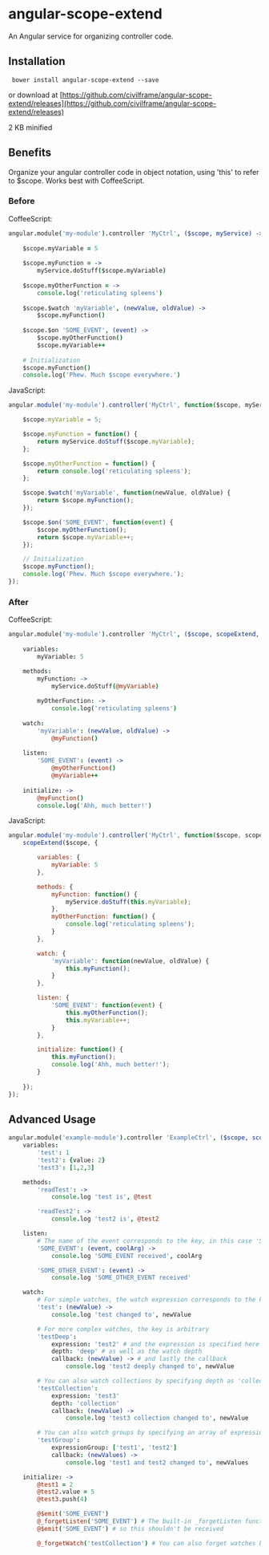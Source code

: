 # angular-scope-extend
An Angular service for organizing controller code.

## Installation
``` bower install angular-scope-extend --save```

or download at [https://github.com/civilframe/angular-scope-extend/releases](https://github.com/civilframe/angular-scope-extend/releases)

2 KB minified

## Benefits

Organize your angular controller code in object notation, using 'this' to refer to $scope. Works best with CoffeeScript.

### Before

CoffeeScript:
```coffeescript
angular.module('my-module').controller 'MyCtrl', ($scope, myService) ->
    
    $scope.myVariable = 5
    
    $scope.myFunction = ->
        myService.doStuff($scope.myVariable)
        
    $scope.myOtherFunction = ->
        console.log('reticulating spleens')
        
    $scope.$watch 'myVariable', (newValue, oldValue) ->
        $scope.myFunction()
        
    $scope.$on 'SOME_EVENT', (event) ->
        $scope.myOtherFunction()
        $scope.myVariable++
    
    # Initialization
    $scope.myFunction()
    console.log('Phew. Much $scope everywhere.')
```
JavaScript:
```javascript
angular.module('my-module').controller('MyCtrl', function($scope, myService) {

    $scope.myVariable = 5;

    $scope.myFunction = function() {
        return myService.doStuff($scope.myVariable);
    };

    $scope.myOtherFunction = function() {
        return console.log('reticulating spleens');
    };

    $scope.$watch('myVariable', function(newValue, oldValue) {
        return $scope.myFunction();
    });

    $scope.$on('SOME_EVENT', function(event) {
        $scope.myOtherFunction();
        return $scope.myVariable++;
    });

    // Initialization
    $scope.myFunction();
    console.log('Phew. Much $scope everywhere.');
});
```

### After

CoffeeScript:
```coffeescript
angular.module('my-module').controller 'MyCtrl', ($scope, scopeExtend, myService) -> scopeExtend $scope,
    
    variables:
        myVariable: 5

    methods: 
        myFunction: ->
            myService.doStuff(@myVariable)
            
        myOtherFunction: ->
            console.log('reticulating spleens')
        
    watch:
        'myVariable': (newValue, oldValue) ->
            @myFunction()
        
    listen:
        'SOME_EVENT': (event) ->
            @myOtherFunction()
            @myVariable++
        
    initialize: ->
        @myFunction()
        console.log('Ahh, much better!')
```
JavaScript:
```javascript
angular.module('my-module').controller('MyCtrl', function($scope, scopeExtend, myService) {
    scopeExtend($scope, {

        variables: {
            myVariable: 5
        },

        methods: {
            myFunction: function() {
                myService.doStuff(this.myVariable);
            },
            myOtherFunction: function() {
                console.log('reticulating spleens');
            }
        },

        watch: {
            'myVariable': function(newValue, oldValue) {
                this.myFunction();
            }
        },

        listen: {
            'SOME_EVENT': function(event) {
                this.myOtherFunction();
                this.myVariable++;
            }
        },

        initialize: function() {
            this.myFunction();
            console.log('Ahh, much better!');
        }
        
    });
});
```

## Advanced Usage
```coffeescript
angular.module('example-module').controller 'ExampleCtrl', ($scope, scopeExtend) -> scopeExtend $scope,
    variables:
        'test': 1
        'test2': {value: 2}
        'test3': [1,2,3]

    methods:
        'readTest': -> 
            console.log 'test is', @test

        'readTest2': -> 
            console.log 'test2 is', @test2

    listen:
        # The name of the event corresponds to the key, in this case 'SOME_EVENT'
        'SOME_EVENT': (event, coolArg) ->
            console.log 'SOME_EVENT received', coolArg

        'SOME_OTHER_EVENT': (event) -> 
            console.log 'SOME_OTHER_EVENT received'

    watch:
        # For simple watches, the watch expression corresponds to the key
        'test': (newValue) -> 
            console.log 'test changed to', newValue

        # For more complex watches, the key is arbitrary
        'testDeep': 
            expression: 'test2' # and the expression is specified here
            depth: 'deep' # as well as the watch depth
            callback: (newValue) -> # and lastly the callback
                console.log 'test2 deeply changed to', newValue

        # You can also watch collections by specifying depth as 'collection'
        'testCollection': 
            expression: 'test3'
            depth: 'collection'
            callback: (newValue) ->
                console.log 'test3 collection changed to', newValue

        # You can also watch groups by specifying an array of expressions for expressionGroup
        'testGroup':
            expressionGroup: ['test1', 'test2']
            callback: (newValues) ->
                console.log 'test1 and test2 changed to', newValues

    initialize: ->
        @test1 = 2
        @test2.value = 5
        @test3.push(4)

        @$emit('SOME_EVENT')
        @_forgetListen('SOME_EVENT') # The built-in _forgetListen function removes the listener for the specified key
        @$emit('SOME_EVENT') # so this shouldn't be received

        @_forgetWatch('testCollection') # You can also forget watches by specifying the key
```

